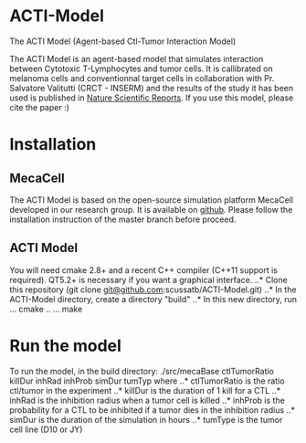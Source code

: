 # ACTI-Model
The ACTI Model (Agent-based Ctl-Tumor Interaction Model) 

The ACTI Model is an agent-based model that simulates interaction between Cytotoxic T-Lymphocytes and tumor cells. It is callibrated on melanoma cells and conventionnal target cells in collaboration with Pr. Salvatore Valitutti (CRCT - INSERM) and the results of the study it has been used is published in [Nature Scientific Reports](https://www.nature.com/articles/s41598-019-48711-2). If you use this model, please cite the paper :)

# Installation
## MecaCell
The ACTI Model is based on the open-source simulation platform MecaCell developed in our research group. It is available on [github](https://github.com/jdisset/MecaCell). Please follow the installation instruction of the master branch before proceed.
## ACTI Model
You will need cmake 2.8+ and a recent C++ compiler (C++11 support is required). QT5.2+ is necessary if you want a graphical interface.
..* Clone this repository (git clone git@github.com:scussatb/ACTI-Model.git)
..* In the ACTI-Model directory, create a directory "build"
..* In this new directory, run 
... cmake ..
... make

# Run the model
To run the model, in the build directory:
./src/mecaBase ctlTumorRatio killDur inhRad inhProb simDur tumTyp
where
..* ctlTumorRatio is the ratio ctl/tumor in the experiment
..* killDur is the duration of 1 kill for a CTL
..* inhRad is the inhibition radius when a tumor cell is killed
..* inhProb is the probability for a CTL to be inhibited if a tumor dies in the inhibition radius
..* simDur is the duration of the simulation in hours
..* tumType is the tumor cell line (D10 or JY)

